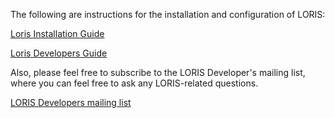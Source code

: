 The following are instructions for the installation and configuration of LORIS:

[Loris Installation Guide](https://docs.google.com/document/d/1wh-kLdT6u80c-VxtcGrgPvGWuc2R_7PqleDC1VC6co0)

[Loris Developers Guide](https://docs.google.com/document/d/129T2SfqzKTTOkoXRykzCLe5Vy70A9Dzjw1O3vqgwsPQ)

Also, please feel free to subscribe to the LORIS Developer's mailing list, where you can feel free to ask any LORIS-related questions.

[LORIS Developers mailing list](http://www.bic.mni.mcgill.ca/mailman/listinfo/loris-dev)

